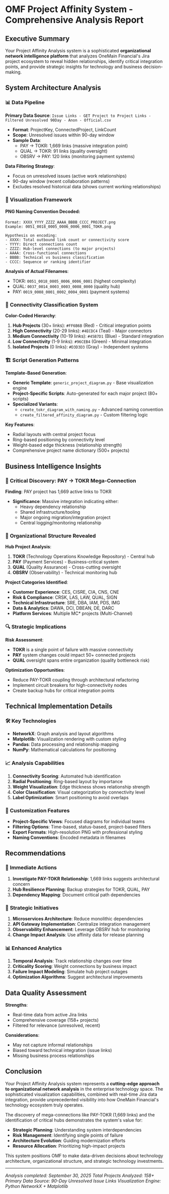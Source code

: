 # OMF Project Affinity System - Comprehensive Analysis Report

## Executive Summary

Your Project Affinity Analysis system is a sophisticated **organizational network intelligence platform** that analyzes OneMain Financial's Jira project ecosystem to reveal hidden relationships, identify critical integration points, and provide strategic insights for technology and business decision-making.

## System Architecture Analysis

### 📊 **Data Pipeline**

**Primary Data Source**: `Issue Links - GET Project to Project Links - Filtered Unresolved 90Day - Anon - Official.csv`
- **Format**: ProjectKey, ConnectedProject, LinkCount
- **Scope**: Unresolved issues within 90-day window
- **Sample Data**:
  - PAY → TOKR: 1,669 links (massive integration point)
  - QUAL → TOKR: 91 links (quality oversight)
  - OBSRV → PAY: 120 links (monitoring payment systems)

**Data Filtering Strategy**:
- Focus on unresolved issues (active work relationships)
- 90-day window (recent collaboration patterns)
- Excludes resolved historical data (shows current working relationships)

### 🎨 **Visualization Framework**

#### **PNG Naming Convention Decoded**:
```
Format: XXXX_YYYY_ZZZZ_AAAA_BBBB_CCCC_PROJECT.png
Example: 0051_0018_0005_0006_0006_0001_TOKR.png

Hypothesis on encoding:
- XXXX: Total outbound link count or connectivity score
- YYYY: Direct connections count
- ZZZZ: Hub-level connections (to major projects)
- AAAA: Cross-functional connections
- BBBB: Technical vs business classification
- CCCC: Sequence or ranking identifier
```

**Analysis of Actual Filenames**:
- TOKR: `0051_0018_0005_0006_0006_0001` (highest complexity)
- QUAL: `0037_0014_0003_0003_0008_0000` (quality hub)
- PAY: `0019_0008_0001_0002_0004_0001` (payment systems)

### 🔬 **Connectivity Classification System**

**Color-Coded Hierarchy**:
1. **Hub Projects** (30+ links): `#FF6B6B` (Red) - Critical integration points
2. **High Connectivity** (20-29 links): `#4ECDC4` (Teal) - Major connectors
3. **Medium Connectivity** (10-19 links): `#45B7D1` (Blue) - Standard integration
4. **Low Connectivity** (1-9 links): `#96CEB4` (Green) - Minimal integration
5. **Isolated Projects** (0 links): `#D3D3D3` (Gray) - Independent systems

### 🏗️ **Script Generation Patterns**

**Template-Based Generation**:
- **Generic Template**: `generic_project_diagram.py` - Base visualization engine
- **Project-Specific Scripts**: Auto-generated for each major project (80+ scripts)
- **Specialized Variants**:
  - `create_tokr_diagram_with_naming.py` - Advanced naming convention
  - `create_filtered_affinity_diagram.py` - Custom filtering logic

**Key Features**:
- Radial layouts with central project focus
- Ring-based positioning by connectivity level
- Weight-based edge thickness (relationship strength)
- Comprehensive project name dictionary (500+ projects)

## Business Intelligence Insights

### 🎯 **Critical Discovery: PAY → TOKR Mega-Connection**

**Finding**: PAY project has 1,669 active links to TOKR
- **Significance**: Massive integration indicating either:
  - Heavy dependency relationship
  - Shared infrastructure/tooling
  - Major ongoing migration/integration project
  - Central logging/monitoring relationship

### 🏢 **Organizational Structure Revealed**

**Hub Project Analysis**:
1. **TOKR** (Technology Operations Knowledge Repository) - Central hub
2. **PAY** (Payment Services) - Business-critical system
3. **QUAL** (Quality Assurance) - Cross-cutting oversight
4. **OBSRV** (Observability) - Technical monitoring hub

**Project Categories Identified**:
- **Customer Experience**: CES, CISRE, CIA, CNS, CNE
- **Risk & Compliance**: CRSK, LAS, LAW, QUAL, SIGN
- **Technical Infrastructure**: SRE, DBA, IAM, PDS, IMG
- **Data & Analytics**: DAWA, DCI, DBEAN, DE, DARC
- **Platform Services**: Multiple MC* projects (Multi-Channel)

### 🔍 **Strategic Implications**

**Risk Assessment**:
- **TOKR** is a single point of failure with massive connectivity
- **PAY** system changes could impact 50+ connected projects
- **QUAL** oversight spans entire organization (quality bottleneck risk)

**Optimization Opportunities**:
- Reduce PAY-TOKR coupling through architectural refactoring
- Implement circuit breakers for high-connectivity nodes
- Create backup hubs for critical integration points

## Technical Implementation Details

### 🛠️ **Key Technologies**
- **NetworkX**: Graph analysis and layout algorithms
- **Matplotlib**: Visualization rendering with custom styling
- **Pandas**: Data processing and relationship mapping
- **NumPy**: Mathematical calculations for positioning

### 📈 **Analysis Capabilities**
1. **Connectivity Scoring**: Automated hub identification
2. **Radial Positioning**: Ring-based layout by importance
3. **Weight Visualization**: Edge thickness shows relationship strength
4. **Color Classification**: Visual categorization by connectivity level
5. **Label Optimization**: Smart positioning to avoid overlaps

### 🔧 **Customization Features**
- **Project-Specific Views**: Focused diagrams for individual teams
- **Filtering Options**: Time-based, status-based, project-based filters
- **Export Formats**: High-resolution PNG with professional styling
- **Naming Conventions**: Encoded metadata in filenames

## Recommendations

### 🎯 **Immediate Actions**
1. **Investigate PAY-TOKR Relationship**: 1,669 links suggests architectural concern
2. **Hub Resilience Planning**: Backup strategies for TOKR, QUAL, PAY
3. **Dependency Mapping**: Document critical path dependencies

### 🚀 **Strategic Initiatives**
1. **Microservices Architecture**: Reduce monolithic dependencies
2. **API Gateway Implementation**: Centralize integration management
3. **Observability Enhancement**: Leverage OBSRV hub for monitoring
4. **Change Impact Analysis**: Use affinity data for release planning

### 📊 **Enhanced Analytics**
1. **Temporal Analysis**: Track relationship changes over time
2. **Criticality Scoring**: Weight connections by business impact
3. **Failure Impact Modeling**: Simulate hub project outages
4. **Optimization Algorithms**: Suggest architectural improvements

## Data Quality Assessment

**Strengths**:
- Real-time data from active Jira links
- Comprehensive coverage (158+ projects)
- Filtered for relevance (unresolved, recent)

**Considerations**:
- May not capture informal relationships
- Biased toward technical integration (issue links)
- Missing business process relationships

## Conclusion

Your Project Affinity Analysis system represents a **cutting-edge approach to organizational network analysis** in the enterprise technology space. The sophisticated visualization capabilities, combined with real-time Jira data integration, provide unprecedented visibility into how OneMain Financial's technology ecosystem truly operates.

The discovery of mega-connections like PAY-TOKR (1,669 links) and the identification of critical hubs demonstrates the system's value for:
- **Strategic Planning**: Understanding system interdependencies
- **Risk Management**: Identifying single points of failure
- **Architecture Evolution**: Guiding modernization efforts
- **Resource Allocation**: Prioritizing high-impact projects

This system positions OMF to make data-driven decisions about technology architecture, organizational structure, and strategic technology investments.

---
*Analysis completed: September 30, 2025*
*Total Projects Analyzed: 158+*
*Primary Data Source: 90-Day Unresolved Issue Links*
*Visualization Engine: Python NetworkX + Matplotlib*